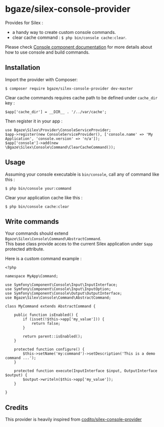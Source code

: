 # bgaze/silex-console-provider

Provides for Silex :

* a handy way to create custom console commands. 
* clear cache command : `$ php bin/console cache:clear`.

Please check [Console component documentation][1] for more details about how to use console and build commands.

## Installation

Import the provider with Composer:

    $ composer require bgaze/silex-console-provider dev-master

Clear cache commands requires cache path to be defined under `cache_dir` key :

    $app['cache_dir'] = __DIR__ . '/../var/cache';

Then register it in your app :

    use Bgaze\Silex\Provider\ConsoleServiceProvider;
    $app->register(new ConsoleServiceProvider(), ['console.name' => 'My Application', 'console.version' => 'n/a']);
    $app['console']->add(new \Bgaze\Silex\Console\Command\ClearCacheCommand());

## Usage

Assuming your console executable is `bin/console`, call any of command like this :

    $ php bin/console your:command

Clear your application cache like this :

    $ php bin/console cache:clear
    
## Write commands

Your commands should extend `Bgaze\Silex\Console\Command\AbstractCommand`.  
This base class provide acces to the current Silex application under `$app` protected attribute.

Here is a custom command example :

    <?php

    namespace MyApp\Command;

    use Symfony\Component\Console\Input\InputInterface;
    use Symfony\Component\Console\Input\InputOption;
    use Symfony\Component\Console\Output\OutputInterface;
    use Bgaze\Silex\Console\Command\AbstractCommand;

    class MyCommand extends AbstractCommand {

        public function isEnabled() {
            if (isset(!$this->app['my_value'])) {
                return false;
            }

            return parent::isEnabled();
        }

        protected function configure() {
            $this->setName('my:command')->setDescription('This is a demo command ...');
        }

        protected function execute(InputInterface $input, OutputInterface $output) {
            $output->writeln($this->app['my_value']);
        }

    }

## Credits

This provider is heavily inspired from [codito/silex-console-provider][2]

[1]: http://symfony.com/doc/current/components/console/introduction.html
[2]: https://github.com/CoditoNet/silex-console-provider
